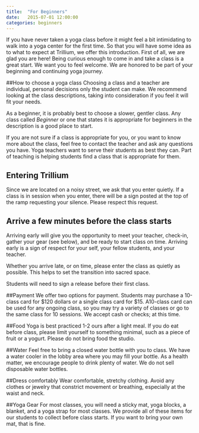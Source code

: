 ```yaml
---
title:  "For Beginners"
date:   2015-07-01 12:00:00
categories: beginners
---
```

If you have never taken a yoga class before it might feel a bit intimidating to walk into a yoga center for the first time. So that you will have some idea as to what to expect at Trillium, we offer this introduction.
First of all, we are glad you are here! Being curious enough to come in and take a class is a great start. We want you to feel welcome. We are honored to be part of your beginning and continuing yoga journey.

##How to choose a yoga class
Choosing a class and a teacher are individual, personal decisions only the student can make. We recommend looking at the class descriptions, taking into consideration if you feel it will fit your needs. 

As a beginner, it is probably best to choose a slower, gentler class. Any class called *Beginner* or one that states it is appropriate for beginners in the description is a good place to start. 

If you are not sure if a class is appropriate for you, or you want to know more about the class, feel free to contact the teacher and ask any questions you have. Yoga teachers want to serve their students as best they can. Part of teaching is helping students find a class that is appropriate for them. 

## Entering Trillium
Since we are located on a noisy street, we ask that you enter quietly. If a class is in session when you enter, there will be a sign posted at the top of the ramp requesting your silence. Please respect this request. 

## Arrive a few minutes before the class starts 
Arriving early will give you the opportunity to meet your teacher, check-in, gather your gear (see below), and be ready to start class on time. Arriving early is a sign of respect for your self, your fellow students, and your teacher. 

Whether you arrive late, or on time, please enter the class as quietly as possible. This helps to set the transition into sacred space.

Students will need to sign a release before their first class. 

##Payment
We offer two options for payment. Students may purchase a 10-class card for $120 dollars or a single class card for $15. A10-class card can be used for any ongoing class, so you may try a variety of classes or go to the same class for 10 sessions.  We accept cash or checks; at this time. 

##Food
Yoga is best practiced 1-2 ours after a light meal. If you do eat before class, please limit yourself to something minimal, such as a piece of fruit or a yogurt. Please do not bring food the studio. 

##Water
Feel free to bring a closed water bottle with you to class. We have a water cooler in the lobby area where you may fill your bottle. As a health matter, we encourage people to drink plenty of water. We do not sell disposable water bottles.

##Dress comfortably 
Wear comfortable, stretchy clothing. Avoid any clothes or jewelry that constrict movement or breathing, especially at the waist and neck. 

##Yoga Gear
For most classes, you will need a sticky mat, yoga blocks, a blanket, and a yoga strap for most classes. We provide all of these items for our students to collect before class starts. If you want to bring your own mat, that is fine.




